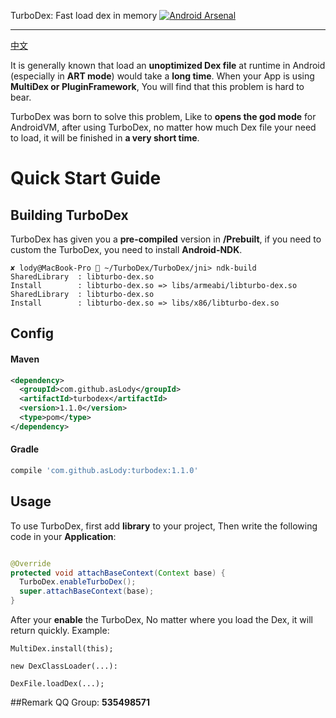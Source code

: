 TurboDex: Fast load dex in memory
[![Android Arsenal](https://img.shields.io/badge/Android%20Arsenal-TurboDex-green.svg?style=true)](https://android-arsenal.com/details/1/3456)

--------
[中文](CHINESE.md "中文")

It is generally known that load an **unoptimized Dex file** at runtime
in Android (especially in **ART mode**) would take a **long time**.
When your App is using **MultiDex or PluginFramework**,
You will find that this problem is hard to bear.

TurboDex was born to solve this problem, Like to **opens the god mode** for AndroidVM,
after using TurboDex, no matter how much Dex file your need to load,
it will be finished in **a very short time**.

# Quick Start Guide

## Building TurboDex
TurboDex has given you a **pre-compiled** version in **/Prebuilt**,
if you need to custom the TurboDex, you need to install **Android-NDK**.

```
✘ lody@MacBook-Pro  ~/TurboDex/TurboDex/jni> ndk-build                  
SharedLibrary  : libturbo-dex.so
Install        : libturbo-dex.so => libs/armeabi/libturbo-dex.so
SharedLibrary  : libturbo-dex.so
Install        : libturbo-dex.so => libs/x86/libturbo-dex.so
```



## Config

#### Maven

```xml
<dependency>
  <groupId>com.github.asLody</groupId>
  <artifactId>turbodex</artifactId>
  <version>1.1.0</version>
  <type>pom</type>
</dependency>
```

#### Gradle

```groovy
compile 'com.github.asLody:turbodex:1.1.0'
```



## Usage
To use TurboDex, first add **library** to your project,
Then write the following code in your **Application**:

```java

@Override
protected void attachBaseContext(Context base) {
  TurboDex.enableTurboDex();
  super.attachBaseContext(base);
}


```

After your **enable** the TurboDex, No matter where you load the Dex, it will return quickly.
Example:
```
MultiDex.install(this);

new DexClassLoader(...):

DexFile.loadDex(...);
```


##Remark
QQ Group: **535498571**
